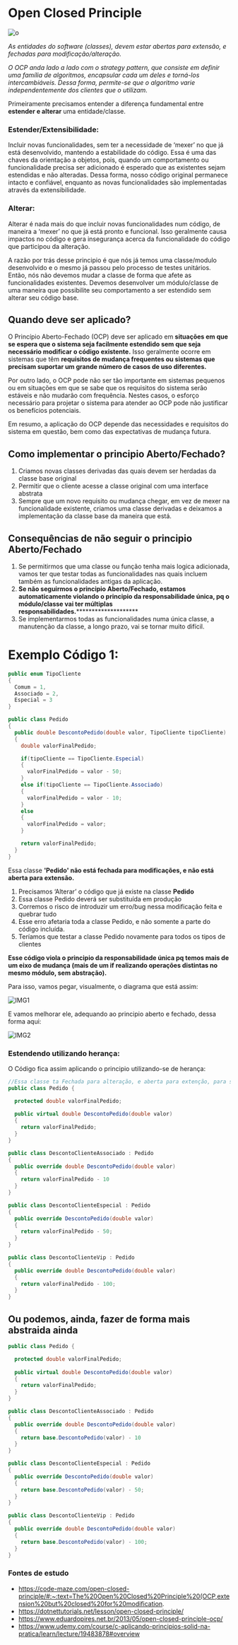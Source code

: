 # Open Closed Principle

![o](https://github.com/VictorMarri/SOLID_PRINCIPLES/assets/55095546/db516662-2cf5-4024-a369-bb1cc9c822f6)

_As entidades do software (classes), devem estar abertas para extensão, e fechadas para modificação/alteração._

_O OCP anda lado a lado com o strategy pattern, que consiste em definir uma família de algoritmos, encapsular cada um deles e torná-los intercambiáveis. Dessa forma, permite-se que o algoritmo varie independentemente dos clientes que o utilizam._

Primeiramente precisamos entender a diferença fundamental entre **************************************estender e alterar************************************** uma entidade/classe. 

### Estender/Extensibilidade:

Incluir novas funcionalidades, sem ter a necessidade de ‘mexer’ no que já está desenvolvido, mantendo a estabilidade do código. Essa é uma das chaves da orientação a objetos, pois, quando um comportamento ou funcionalidade precisa ser adicionado é esperado que as existentes sejam estendidas e não alteradas. Dessa forma, nosso código original permanece intacto e confiável, enquanto as novas funcionalidades são implementadas através da extensibilidade. 

### Alterar:

Alterar é nada mais do que incluir novas funcionalidades num código, de maneira a ‘mexer’ no que já está pronto e funcional. Isso geralmente causa impactos no código e gera insegurança acerca da funcionalidade do código que participou da alteração. 

A razão por trás desse principio é que nós já temos uma classe/modulo desenvolvido e o mesmo já passou pelo processo de testes unitários. Então, nós não devemos mudar a classe de forma que afete as funcionalidades existentes. Devemos desenvolver um módulo/classe de uma maneira que possibilite seu comportamento a ser estendido sem alterar seu código base.

## Quando deve ser aplicado?

O Princípio Aberto-Fechado (OCP) deve ser aplicado em **situações em que se espera que o sistema seja facilmente estendido sem que seja necessário modificar o código existente.** Isso geralmente ocorre em sistemas que têm **requisitos de mudança frequentes ou sistemas que precisam suportar um grande número de casos de uso diferentes.**

Por outro lado, o OCP pode não ser tão importante em sistemas pequenos ou em situações em que se sabe que os requisitos do sistema serão estáveis e não mudarão com frequência. Nestes casos, o esforço necessário para projetar o sistema para atender ao OCP pode não justificar os benefícios potenciais.

Em resumo, a aplicação do OCP depende das necessidades e requisitos do sistema em questão, bem como das expectativas de mudança futura.

## Como implementar o principio Aberto/Fechado?


1. Criamos novas classes derivadas das quais devem ser herdadas da classe base original
2. Permitir que o cliente acesse a classe original com uma interface abstrata
3. Sempre que um novo requisito ou mudança chegar, em vez de mexer na funcionalidade existente, criamos uma classe derivadas e deixamos a implementação da classe base da maneira que está.

## Consequências de não seguir o principio Aberto/Fechado

1. Se permitirmos que uma classe ou função tenha mais logica adicionada, vamos ter que testar todas as funcionalidades nas quais incluem também as funcionalidades antigas da aplicação.
2. **Se não seguirmos o principio Aberto/Fechado, estamos automaticamente violando o principio da responsabilidade única, pq o módulo/classe vai ter múltiplas responsabilidades.**********************
3. Se implementarmos todas as funcionalidades numa única classe, a manutenção da classe, a longo prazo, vai se tornar muito difícil.

# Exemplo Código 1:

```csharp
public enum TipoCliente
{
  Comum = 1,
  Associado = 2, 
  Especial = 3
}

public class Pedido 
{
  public double DescontoPedido(double valor, TipoCliente tipoCliente)
  {
    double valorFinalPedido;

    if(tipoCliente == TipoCliente.Especial)
    {
      valorFinalPedido = valor - 50;
    }
    else if(tipoCliente == TipoCliente.Associado)
    {
      valorFinalPedido = valor - 10;
    }
    else
    {
      valorFinalPedido = valor;
    }

    return valorFinalPedido;
  }
}
```

Essa classe **'Pedido' não está fechada para modificações, e não está aberta para extensão.**

1. Precisamos ‘Alterar’ o código que já existe na classe **Pedido**
2. Essa classe Pedido deverá ser substituída em produção
3. Corremos o risco de introduzir um erro/bug nessa modificação feita e quebrar tudo
4. Esse erro afetaria toda a classe Pedido, e não somente a parte do código incluída.
5. Teríamos que testar a classe Pedido novamente para todos os tipos de clientes

**************************Esse código viola o principio da responsabilidade única pq temos mais de um eixo de mudança (mais de um if realizando operações distintas no mesmo módulo, sem abstração).**************************

Para isso, vamos pegar, visualmente, o diagrama que está assim:

![IMG1](https://github.com/VictorMarri/SOLID_PRINCIPLES/assets/55095546/45d6f4e2-5354-45c2-949d-69df0cc6d84b)

E vamos melhorar ele, adequando ao principio aberto e fechado, dessa forma aqui:

![IMG2](https://github.com/VictorMarri/SOLID_PRINCIPLES/assets/55095546/93dd0929-9501-494a-aa32-9c6c620d4eb6)

### Estendendo utilizando herança:

O Código fica assim aplicando o principio utilizando-se de herança:

```csharp
//Essa classe ta Fechada para alteração, e aberta para extenção, para ser herdada
public class Pedido {

  protected double valorFinalPedido;
  
  public virtual double DescontoPedido(double valor)
  {
    return valorFinalPedido;
  }
}
```

```csharp
public class DescontoClienteAssociado : Pedido
{
  public override double DescontoPedido(double valor)
  {
    return valorFinalPedido - 10
  }
}

```

```csharp
public class DescontoClienteEspecial : Pedido
{
  public override DescontoPedido(double valor)
  {
    return valorFinalPedido - 50;
  }
}
```

```csharp
public class DescontoClienteVip : Pedido 
{
  public override double DescontoPedido(double valor)
  {
    return valorFinalPedido - 100;
  }
}
```

## Ou podemos, ainda, fazer de forma mais abstraida ainda

```csharp
public class Pedido {

  protected double valorFinalPedido; 
  
  public virtual double DescontoPedido(double valor)
  {
    return valorFinalPedido;
  }
}
```

```csharp
public class DescontoClienteAssociado : Pedido
{
  public override double DescontoPedido(double valor)
  {
    return base.DescontoPedido(valor) - 10
  }
}
```

```csharp
public class DescontoClienteEspecial : Pedido
{
  public override DescontoPedido(double valor)
  {
    return base.DescontoPedido(valor) - 50;
  }
}
```

```csharp
public class DescontoClienteVip : Pedido 
{
  public override double DescontoPedido(double valor)
  {
    return base.DescontoPedido(valor) - 100;
  }
}
```

### Fontes de estudo
- https://code-maze.com/open-closed-principle/#:~:text=The%20Open%20Closed%20Principle%20(OCP,extension%20but%20closed%20for%20modification.
- https://dotnettutorials.net/lesson/open-closed-principle/
- https://www.eduardopires.net.br/2013/05/open-closed-principle-ocp/
- https://www.udemy.com/course/c-aplicando-principios-solid-na-pratica/learn/lecture/19483878#overview
